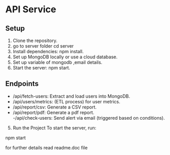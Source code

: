 # API Service

## Setup

1. Clone the repository.
2. go to server folder cd server
3. Install dependencies: npm install.
4. Set up MongoDB locally or use a cloud database.
5. Set up variable of mongodb ,email details.
6. Start the server: npm start.

## Endpoints

- /api/fetch-users: Extract and load users into MongoDB.
- /api/users/metrics: (ETL process) for user metrics.
- /api/report/csv: Generate a CSV report.
- /api/report/pdf: Generate a pdf report.                   
-/api/check-users: Send alert via email (triggered based on conditions).

5. Run the Project
To start the server, run:

npm start



for further details read readme.doc file
